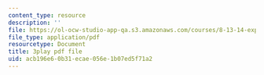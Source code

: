 ```yaml
---
content_type: resource
description: ''
file: https://ol-ocw-studio-app-qa.s3.amazonaws.com/courses/8-13-14-experimental-physics-i-ii-junior-lab-fall-2016-spring-2017/acb196e60b31ecae056e1b07ed5f71a2_3032010.pdf
file_type: application/pdf
resourcetype: Document
title: 3play pdf file
uid: acb196e6-0b31-ecae-056e-1b07ed5f71a2
---
```

